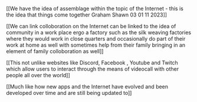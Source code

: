 [[We have the idea of assemblage within the topic of the Internet - this is the idea that things come together Graham Shawn 03 01 11 2023]]

[[We can link colloboration on the Internet can be linked to the idea of community in a work place ergo a factory such as the silk weaving factories where they would work in close quarters and occasionally do part of their work at home as well with sometimes help from their family bringing in an element of family colloboration as well]]

[[This not unlike websites like Discord, Facebook , Youtube and Twitch which allow users to interact through the means of videocall with other people all over the world]]

[[Much like how new apps and the Internet have evolved and been developed over time and are still being updated to]]